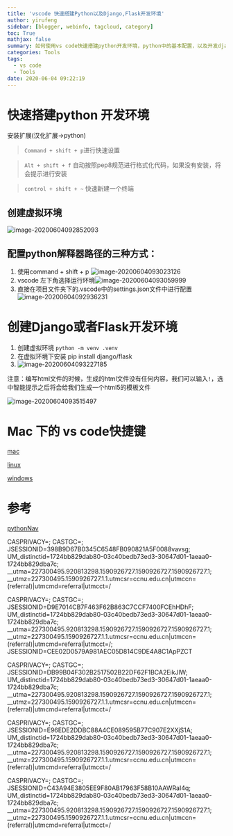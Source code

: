 ```yaml
---
title: 'vscode 快速搭建Python以及Django,Flask开发环境'
author: yirufeng
sidebar: [blogger, webinfo, tagcloud, category]
toc: True
mathjax: false
summary: 如何使用vs code快速搭建python开发环境，python中的基本配置，以及开发django和flask的环境
categories: Tools
tags:
  - vs code
  - Tools
date: 2020-06-04 09:22:19
---
```




# 快速搭建python 开发环境

安装扩展(汉化扩展->python)



> `Command + shift + p`进行快速设置

> `Alt + shift + f` 自动按照pep8规范进行格式化代码，如果没有安装，将会提示进行安装

> ` control + shift + ~ ` 快速新建一个终端



## 创建虚拟环境

![image-20200604092852093](https://gitee.com/yirufeng/images/raw/master/img/image-20200604092852093.png)

## 配置python解释器路径的三种方式：

1. 使用command + shift + p ![image-20200604093023126](https://gitee.com/yirufeng/images/raw/master/img/image-20200604093023126.png)
2. vscode 左下角选择运行环境![image-20200604093059999](https://gitee.com/yirufeng/images/raw/master/img/image-20200604093059999.png)
3. 直接在项目文件夹下的.vscode中的settings.json文件中进行配置![image-20200604092936231](https://gitee.com/yirufeng/images/raw/master/img/image-20200604092936231.png)



# 创建Django或者Flask开发环境

1. 创建虚拟环境 `python -m venv .venv`
2. 在虚拟环境下安装 pip install django/flask
3. ![image-20200604093227185](https://gitee.com/yirufeng/images/raw/master/img/image-20200604093227185.png)



注意：编写html文件的时候，生成的html文件没有任何内容，我们可以输入`!`，选中智能提示之后将会给我们生成一个html5的模板文件

![image-20200604093515497](https://gitee.com/yirufeng/images/raw/master/img/image-20200604093515497.png)

# 



# Mac 下的 vs code快捷键



[mac](https://code.visualstudio.com/shortcuts/keyboard-shortcuts-macos.pdf)

[linux](https://code.visualstudio.com/shortcuts/keyboard-shortcuts-linux.pdf)

[windows](https://code.visualstudio.com/shortcuts/keyboard-shortcuts-windows.pdf)

# 参考

[pythonNav](https://pythonav.com/wiki/detail/1/83/)





CASPRIVACY=; CASTGC=; JSESSIONID=398B9D67B0345C6548FB090821A5F0088vavsg; UM_distinctid=1724bb829dab80-03c40bedb73ed3-30647d01-1aeaa0-1724bb829dba7c; __utma=227300495.920813298.1590926727.1590926727.1590926727.1; __utmz=227300495.1590926727.1.1.utmcsr=ccnu.edu.cn|utmccn=(referral)|utmcmd=referral|utmcct=/


CASPRIVACY=; CASTGC=; JSESSIONID=D9E7014CB7F463F62B863C7CCF7400FCEhHDhF; UM_distinctid=1724bb829dab80-03c40bedb73ed3-30647d01-1aeaa0-1724bb829dba7c; __utma=227300495.920813298.1590926727.1590926727.1590926727.1; __utmz=227300495.1590926727.1.1.utmcsr=ccnu.edu.cn|utmccn=(referral)|utmcmd=referral|utmcct=/; JSESSIONID=CEE02D0579A981AEC05D814C9DE4A8C1ApPZCT

CASPRIVACY=; CASTGC=; JSESSIONID=DB99B04F302B2517502B22DF62F1BCA2EikJlW; UM_distinctid=1724bb829dab80-03c40bedb73ed3-30647d01-1aeaa0-1724bb829dba7c; __utma=227300495.920813298.1590926727.1590926727.1590926727.1; __utmz=227300495.1590926727.1.1.utmcsr=ccnu.edu.cn|utmccn=(referral)|utmcmd=referral|utmcct=/

CASPRIVACY=; CASTGC=; JSESSIONID=E96EDE2DDBC88A4CE089595B77C907E2XXjS1A; UM_distinctid=1724bb829dab80-03c40bedb73ed3-30647d01-1aeaa0-1724bb829dba7c; __utma=227300495.920813298.1590926727.1590926727.1590926727.1; __utmz=227300495.1590926727.1.1.utmcsr=ccnu.edu.cn|utmccn=(referral)|utmcmd=referral|utmcct=/

CASPRIVACY=; CASTGC=; JSESSIONID=C43A94E3805EE9F80AB17963F58B10AAWRaI4q; UM_distinctid=1724bb829dab80-03c40bedb73ed3-30647d01-1aeaa0-1724bb829dba7c; __utma=227300495.920813298.1590926727.1590926727.1590926727.1; __utmz=227300495.1590926727.1.1.utmcsr=ccnu.edu.cn|utmccn=(referral)|utmcmd=referral|utmcct=/